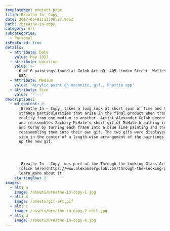 ```yaml
---
templateKey: project-page
title: Breathe In- Copy
date: 2017-05-01T12:08:27.945Z
path: /breathe-in-copy
category: Art
subcategories:
  - Personal
isFeatured: true
details:
  - attribute: Date
    value: May 2017
  - attribute: Location
    value: >-
      6 of 6 paintings found at Golob Art HQ, 405 Linden Street, Wellesley, MA,
      USA
  - attribute: Medium
    value: 'Acrylic paint on masonite, gif., Phottto app'
  - attribute: Size
    value: '----'
descriptions:
  - md_content: >-
      _Breathe In – Copy_ takes a long look at short span of time and the
      strange particularities that arise in the final product when translating
      reality from one medium to another. Artist Alexander Golob deconstructs
      and reassembles Zachary McHale’s short gif of McHale breathing in and out
      and turns by turning each frame into a blue line painting and then
      reassembling them into their own gif. The two gifs were displayed side by
      side in the center of a length-wise arrangement of the paintings that make
      up the new gif.




      _Breathe In - Copy_ was part of the Through the Looking Glass Art Show--
      [click here](https://www.alexandergolob.com/through-the-looking-glass) to
      learn more about it!
    startingRow: 2
images:
  - alt: a
    image: /assets/breathe-in-copy-1.jpg
  - alt: b
    image: /assets/gif-art.gif
  - alt: c
    image: /assets/breathe-in-copy-2-edit.jpg
  - alt: d
    image: /assets/breathe-in-copy-4.jpg
---
```


